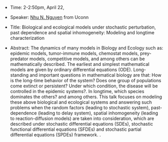 

- Time: 2-2:50pm, April 22, 

- Speaker: [Nhu N. Nguyen](https://sites.google.com/view/nhunnguyen/home) from Uconn

- Title:  Biological and ecological models under stochastic perturbation, past dependence and spatial inhomogeneity: Modeling and longtime characterization 

- Abstract: The dynamics of many models in Biology and Ecology such as: epidemic models, tumor-immune models, chemostat models, prey-predator models, competitive models, and among others can be mathematically described. The earliest and simplest mathematical models are given by ordinary differential equations (ODE). Long-standing and important questions in mathematical biology are that: How is the long-time behavior of the system? Does one group of populations come extinct or persistent? Under which condition, the disease will be controlled in the epidemic systems?. In longtime, which species dominates the others? and among others. This talk focuses on modeling these above biological and ecological systems and answering such problems when the random factors (leading to stochastic system), past-dependence (leading to delay system), spatial inhomogeneity (leading to reaction-diffusion models) are taken into consideration, which are described under stochastic differential equations (SDEs), stochastic functional differential equations (SFDEs) and stochastic partial differential equations (SPDEs) framework. .

   